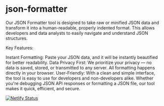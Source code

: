 # json-formatter
Our JSON Formatter tool is designed to take raw or minified JSON data and transform it into a human-readable, properly indented format. This allows developers and data analysts to easily navigate and understand JSON structures.

Key Features:

Instant Formatting: Paste your JSON data, and it will be instantly beautified for better readability.
Data Privacy First: We prioritize your privacy — no data is saved, stored, or transmitted to any server. All formatting happens directly in your browser.
User-Friendly: With a clean and simple interface, the tool is easy to use for developers and non-developers alike.
Whether you're debugging JSON API responses or formatting a JSON file, our tool makes it quick, efficient, and secure.

[![Netlify Status](https://api.netlify.com/api/v1/badges/741c2522-1004-4fe5-aa53-994d3d56620f/deploy-status)](https://app.netlify.com/sites/startling-hotteok-93c2ce/deploys)
